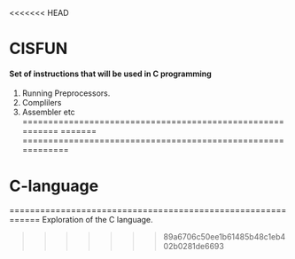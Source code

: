 <<<<<<< HEAD
# CISFUN
#### Set of instructions that will be used in C programming
1. Running Preprocessors.
2. Complilers
3. Assembler etc
==========================================================
=======
============================================================
# C-language
============================================================
Exploration of the C language.
>>>>>>> 89a6706c50ee1b61485b48c1eb402b0281de6693
